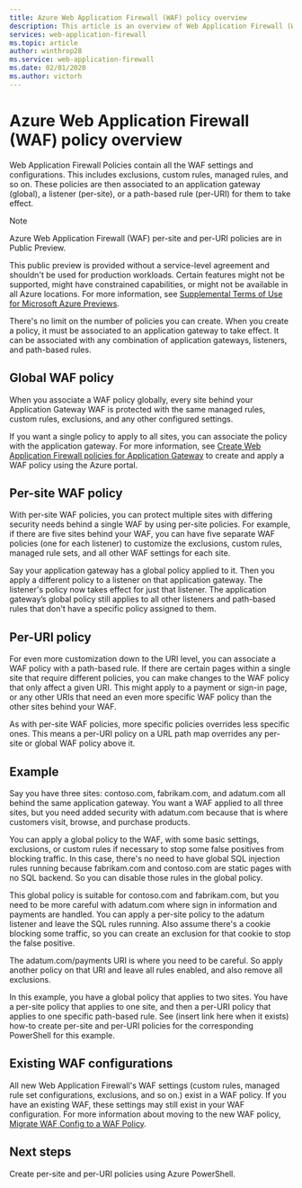 ```yaml
---
title: Azure Web Application Firewall (WAF) policy overview
description: This article is an overview of Web Application Firewall (WAF) global, per-site, and per-URI policies.
services: web-application-firewall
ms.topic: article
author: winthrop28
ms.service: web-application-firewall
ms.date: 02/01/2020
ms.author: victorh
---
```


# Azure Web Application Firewall (WAF) policy overview

Web Application Firewall Policies contain all the WAF settings and configurations. This includes exclusions, custom rules, managed rules, and so on. These policies are then associated to an application gateway (global), a listener (per-site), or a path-based rule (per-URI) for them to take effect.

> [!NOTE]
> Azure Web Application Firewall (WAF) per-site and per-URI policies are in Public Preview.
> 
> This public preview is provided without a service-level agreement and shouldn't be used for production workloads. Certain features might not be supported, might have constrained capabilities, or might not be available in all Azure locations. For more information, see [Supplemental Terms of Use for Microsoft Azure Previews](https://azure.microsoft.com/support/legal/preview-supplemental-terms/).

There's no limit on the number of policies you can create. When you create a policy, it must be associated to an application gateway to take effect. It can be associated with any combination of application gateways, listeners, and path-based rules.

## Global WAF policy

When you associate a WAF policy globally, every site behind your Application Gateway WAF is protected with the same managed rules, custom rules, exclusions, and any other configured settings.

If you want a single policy to apply to all sites, you can associate the policy with the application gateway. For more information, see [Create Web Application Firewall policies for Application Gateway](create-waf-policy-ag.md) to create and apply a WAF policy using the Azure portal. 

## Per-site WAF policy

With per-site WAF policies, you can protect multiple sites with differing security needs behind a single WAF by using per-site policies. For example, if there are five sites behind your WAF, you can have five separate WAF policies (one for each listener) to customize the exclusions, custom rules, managed rule sets, and all other WAF settings for each site.

Say your application gateway has a global policy applied to it. Then you apply a different policy to a listener on that application gateway. The listener's policy now takes effect for just that listener. The application gateway’s global policy still applies to all other listeners and path-based rules that don't have a specific policy assigned to them.

## Per-URI policy

For even more customization down to the URI level, you can associate a WAF policy with a path-based rule. If there are certain pages within a single site that require different policies, you can make changes to the WAF policy that only affect a given URI. This might apply to a payment or sign-in page, or any other URIs that need an even more specific WAF policy than the other sites behind your WAF.

As with per-site WAF policies, more specific policies overrides less specific ones. This means a per-URI policy on a URL path map overrides any per-site or global WAF policy above it.

## Example

Say you have three sites: contoso.com, fabrikam.com, and adatum.com all behind the same application gateway. You want a WAF applied to all three sites, but you need added security with adatum.com because that is where customers visit, browse, and purchase products.

You can apply a global policy to the WAF, with some basic settings, exclusions, or custom rules if necessary to stop some false positives from blocking traffic. In this case, there's no need to have global SQL injection rules running because fabrikam.com and contoso.com are static pages with no SQL backend. So you can disable those rules in the global policy.

This global policy is suitable for contoso.com and fabrikam.com, but you need to be more careful with adatum.com where sign in information and payments are handled. You can apply a per-site policy to the adatum listener and leave the SQL rules running. Also assume there's a cookie blocking some traffic, so you can create an exclusion for that cookie to stop the false positive. 

The adatum.com/payments URI is where you need to be careful. So apply another policy on that URI and leave all rules enabled, and also remove all exclusions.

In this example, you have a global policy that applies to two sites. You have a per-site policy that applies to one site, and then a per-URI policy that applies to one specific path-based rule. See (insert link here when it exists) how-to create per-site and per-URI policies for the corresponding PowerShell for this example.

## Existing WAF configurations

All new Web Application Firewall's WAF settings (custom rules, managed rule set configurations, exclusions, and so on.) exist in a WAF policy. If you have an existing WAF, these settings may still exist in your WAF configuration. For more information about moving to the new WAF policy, [Migrate WAF Config to a WAF Policy](https://docs.microsoft.com/azure/web-application-firewall/ag/migrate-policy). 


## Next steps

Create per-site and per-URI policies using Azure PowerShell.

